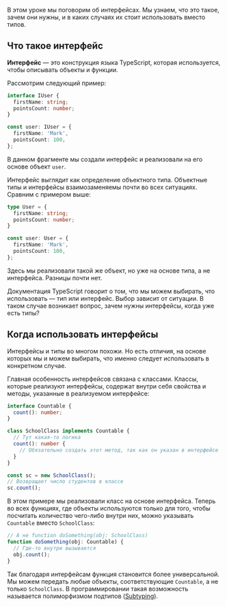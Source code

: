 
В этом уроке мы поговорим об интерфейсах. Мы узнаем, что это такое, зачем они нужны, и в каких случаях их стоит использовать вместо типов.

## Что такое интерфейс

**Интерфейс** — это конструкция языка TypeScript, которая используется, чтобы описывать объекты и функции.

Рассмотрим следующий пример:

```typescript
interface IUser {
  firstName: string;
  pointsCount: number;
}

const user: IUser = {
  firstName: 'Mark',
  pointsCount: 100,
};
```

В данном фрагменте мы создали интерфейс и реализовали на его основе объект `user`.

Интерфейс выглядит как определение объектного типа. Объектные типы и интерфейсы взаимозаменяемы почти во всех ситуациях. Сравним с примером выше:

```typescript
type User = {
  firstName: string;
  pointsCount: number;
}

const user: User = {
  firstName: 'Mark',
  pointsCount: 100,
};
```

Здесь мы реализовали такой же объект, но уже на основе типа, а не интерфейса. Разницы почти нет.

Документация TypeScript говорит о том, что мы можем выбирать, что использовать — тип или интерфейс. Выбор зависит от ситуации. В таком случае возникает вопрос, зачем нужны интерфейсы, когда уже есть типы?

## Когда использовать интерфейсы

Интерфейсы и типы во многом похожи. Но есть отличия, на основе которых мы и можем выбирать, что именно следует использовать в конкретном случае. 

Главная особенность интерфейсов связана с классами. Классы, которые реализуют интерфейсы, содержат внутри себя свойства и методы, указанные в реализуемом интерфейсе:

```typescript
interface Countable {
  count(): number;
}

class SchoolClass implements Countable {
  // Тут какая-то логика
  count(): number {
    // Обязательно создать этот метод, так как он указан в интерфейсе
  }
}

const sc = new SchoolClass();
// Возвращает число студентов в классе
sc.count();
```

В этом примере мы реализовали класс на основе интерфейса. Теперь во всех функциях, где объекты используются только для того, чтобы посчитать количество чего-либо внутри них, можно указывать `Countable` вместо `SchoolClass`:

```typescript
// А не function doSomething(obj: SchoolClass)
function doSomething(obj: Countable) {
  // Где-то внутри вызывается
  obj.count();
}
```

Так благодаря интерфейсам функция становится более универсальной. Мы можем передать любые объекты, соответствующие `Countable`, а не только `SchoolClass`. В программировании такая возможность называется полиморфизмом подтипов ([Subtyping](https://en.wikipedia.org/wiki/Subtyping)).
